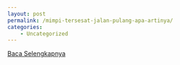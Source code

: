 ```yaml
---
layout: post
permalink: /mimpi-tersesat-jalan-pulang-apa-artinya/
categories:
    - Uncategorized
---
```


[Baca Selengkapnya](/05)